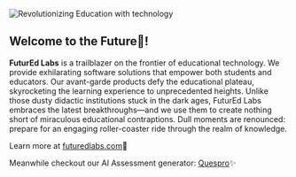 ![Revolutionizing Education with technology](https://github.com/FuturEd-Labs/.github/assets/62797354/b3ccc967-63d1-49f1-a89b-8f4611d321bf)
## Welcome to the Future🔮!

**FuturEd Labs** is a trailblazer on the frontier of educational technology. We provide exhilarating software solutions that empower both students and educators. Our avant-garde products defy the educational plateau, skyrocketing the learning experience to unprecedented heights.
Unlike those dusty didactic institutions stuck in the dark ages, FuturEd Labs embraces the latest breakthroughs—and we use them to create nothing short of miraculous educational contraptions. Dull moments are renounced: prepare for an engaging roller-coaster ride through the realm of knowledge.

Learn more at [futuredlabs.com](futuredlabs.com)🔗

Meanwhile checkout our AI Assessment generator: [Quespro](https://quespro.com)✨
